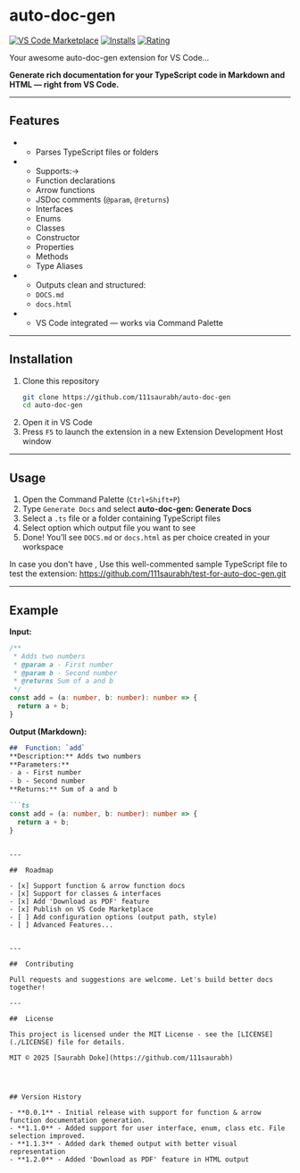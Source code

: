 #  auto-doc-gen

[![VS Code Marketplace](https://img.shields.io/visual-studio-marketplace/v/SaurabhDoke.auto-doc-gen?label=VS%20Code%20Marketplace&style=for-the-badge&logo=visualstudiocode)](https://marketplace.visualstudio.com/items?itemName=SaurabhDoke.auto-doc-gen)
[![Installs](https://img.shields.io/visual-studio-marketplace/i/SaurabhDoke.auto-doc-gen?style=for-the-badge)](https://marketplace.visualstudio.com/items?itemName=SaurabhDoke.auto-doc-gen)
[![Rating](https://img.shields.io/visual-studio-marketplace/stars/SaurabhDoke.auto-doc-gen?style=for-the-badge)](https://marketplace.visualstudio.com/items?itemName=SaurabhDoke.auto-doc-gen)

Your awesome auto-doc-gen extension for VS Code...


**Generate rich documentation for your TypeScript code in Markdown and HTML — right from VS Code.**

---

## Features

- - Parses TypeScript files or folders
- - Supports:->
  - Function declarations
  - Arrow functions
  - JSDoc comments (`@param`, `@returns`)
  - Interfaces
  - Enums
  - Classes
  - Constructor
  - Properties
  - Methods
  - Type Aliases
    
- - Outputs clean and structured:
  - `DOCS.md`
  - `docs.html`
- - VS Code integrated — works via Command Palette

---

##  Installation

1. Clone this repository  
   ```bash
   git clone https://github.com/111saurabh/auto-doc-gen
   cd auto-doc-gen
   ```
2. Open it in VS Code
3. Press `F5` to launch the extension in a new Extension Development Host window

---

##  Usage

1. Open the Command Palette (`Ctrl+Shift+P`)
2. Type `Generate Docs` and select **auto-doc-gen: Generate Docs**
3. Select a `.ts` file or a folder containing TypeScript files
4. Select option which output file you want to see
5. Done! You’ll see `DOCS.md` or `docs.html` as per choice created in your workspace

In case you don't have , Use this well-commented sample TypeScript file to test the extension: https://github.com/111saurabh/test-for-auto-doc-gen.git

---

##  Example

**Input:**

```ts
/**
 * Adds two numbers
 * @param a - First number
 * @param b - Second number
 * @returns Sum of a and b
 */
const add = (a: number, b: number): number => {
  return a + b;
}
```

**Output (Markdown):**
```markdown
##  Function: `add`
**Description:** Adds two numbers  
**Parameters:**
- a - First number
- b - Second number  
**Returns:** Sum of a and b

```ts
const add = (a: number, b: number): number => {
  return a + b;
}
```
```

---

##  Roadmap

- [x] Support function & arrow function docs
- [x] Support for classes & interfaces
- [x] Add 'Download as PDF' feature
- [x] Publish on VS Code Marketplace
- [ ] Add configuration options (output path, style)
- [ ] Advanced Features...


---

##  Contributing

Pull requests and suggestions are welcome. Let's build better docs together! 

---

##  License

This project is licensed under the MIT License - see the [LICENSE](./LICENSE) file for details.

MIT © 2025 [Saurabh Doke](https://github.com/111saurabh)




## Version History

- **0.0.1** - Initial release with support for function & arrow function documentation generation.
- **1.1.0** - Added support for user interface, enum, class etc. File selection improved.
- **1.1.3** - Added dark themed output with better visual representation
- **1.2.0** - Added 'Download as PDF' feature in HTML output
